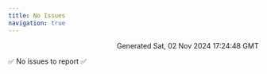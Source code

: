 ```yaml
---
title: No Issues
navigation: true
---
```


<p style="text-align:right;color:#cccs">
Generated Sat, 02 Nov 2024 17:24:48 GMT
</p>
<p>✅ No issues to report ✅</p>



